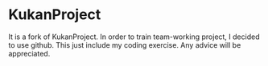 # KukanProject
It is a fork of KukanProject.
In order to train team-working project, I decided to use github.
This just include my coding exercise.
Any advice will be appreciated.

